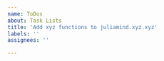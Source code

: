 ```yaml
---
name: ToDos
about: Task Lists
title: 'Add xyz functions to juliamind.xyz.xyz'
labels: ''
assignees: ''

---
```



